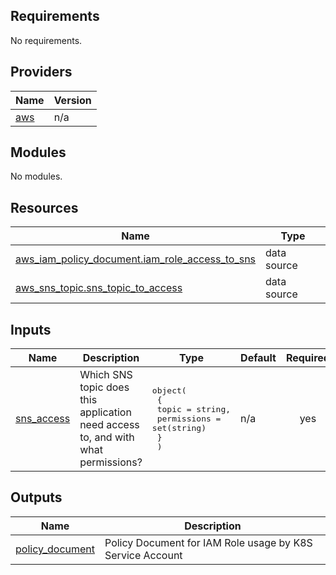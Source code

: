 <!-- BEGIN_TF_DOCS -->
## Requirements

No requirements.

## Providers

| Name | Version |
|------|---------|
| <a name="provider_aws"></a> [aws](#provider\_aws) | n/a |

## Modules

No modules.

## Resources

| Name | Type |
|------|------|
| [aws_iam_policy_document.iam_role_access_to_sns](https://registry.terraform.io/providers/hashicorp/aws/latest/docs/data-sources/iam_policy_document) | data source |
| [aws_sns_topic.sns_topic_to_access](https://registry.terraform.io/providers/hashicorp/aws/latest/docs/data-sources/sns_topic) | data source |

## Inputs

| Name | Description | Type | Default | Required |
|------|-------------|------|---------|:--------:|
| <a name="input_sns_access"></a> [sns\_access](#input\_sns\_access) | Which SNS topic does this application need access to, and with what permissions? | <pre>object(<br>    {<br>      topic       = string,<br>      permissions = set(string)<br>    }<br>  )</pre> | n/a | yes |

## Outputs

| Name | Description |
|------|-------------|
| <a name="output_policy_document"></a> [policy\_document](#output\_policy\_document) | Policy Document for IAM Role usage by K8S Service Account |
<!-- END_TF_DOCS -->